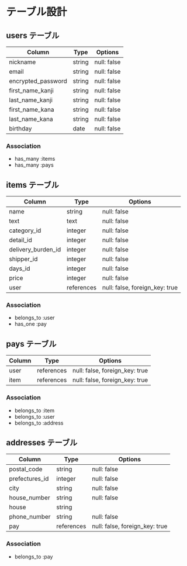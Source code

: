 # テーブル設計

## users テーブル

| Column                          | Type       | Options     |
| ------------------------------- | ---------- | ----------- |
| nickname                        | string     | null: false |
| email                           | string     | null: false |
| encrypted_password              | string     | null: false |
| first_name_kanji                | string     | null: false |
| last_name_kanji                 | string     | null: false |
| first_name_kana                 | string     | null: false |
| last_name_kana                  | string     | null: false |
| birthday                        | date       | null: false |

### Association

- has_many :items
- has_many :pays

## items テーブル

| Column             | Type       | Options                        |
| ------------------ | ---------- | ------------------------------ |
| name               | string     | null: false                    |
| text               | text       | null: false                    |
| category_id        | integer    | null: false                    |
| detail_id          | integer    | null: false                    |
| delivery_burden_id | integer    | null: false                    |
| shipper_id         | integer    | null: false                    |
| days_id            | integer    | null: false                    |
| price              | integer    | null: false                    |
| user               | references | null: false, foreign_key: true |

### Association

- belongs_to :user
- has_one :pay

## pays テーブル

| Column | Type       | Options                        |
| ------ | ---------- | ------------------------------ |
| user   | references | null: false, foreign_key: true |
| item   | references | null: false, foreign_key: true |


### Association

- belongs_to :item
- belongs_to :user
- belongs_to :address

## addresses テーブル

| Column          | Type       | Options                        |
| --------------- | ---------- | ------------------------------ |
| postal_code     | string     | null: false                    |
| prefectures_id  | integer    | null: false                    |
| city            | string     | null: false                    |
| house_number    | string     | null: false                    |
| house           | string     |                                |
| phone_number    | string     | null: false                    |
| pay             | references | null: false, foreign_key: true |


### Association

- belongs_to :pay